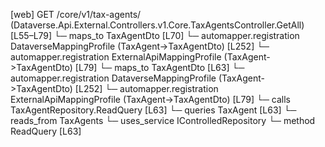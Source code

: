 [web] GET /core/v1/tax-agents/  (Dataverse.Api.External.Controllers.v1.Core.TaxAgentsController.GetAll)  [L55–L79]
  └─ maps_to TaxAgentDto [L70]
    └─ automapper.registration DataverseMappingProfile (TaxAgent->TaxAgentDto) [L252]
    └─ automapper.registration ExternalApiMappingProfile (TaxAgent->TaxAgentDto) [L79]
  └─ maps_to TaxAgentDto [L63]
    └─ automapper.registration DataverseMappingProfile (TaxAgent->TaxAgentDto) [L252]
    └─ automapper.registration ExternalApiMappingProfile (TaxAgent->TaxAgentDto) [L79]
  └─ calls TaxAgentRepository.ReadQuery [L63]
  └─ queries TaxAgent [L63]
    └─ reads_from TaxAgents
  └─ uses_service IControlledRepository<TaxAgent>
    └─ method ReadQuery [L63]


